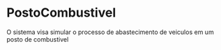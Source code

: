 # PostoCombustivel
O sistema visa simular o processo de abastecimento de veiculos em um posto de combustivel
